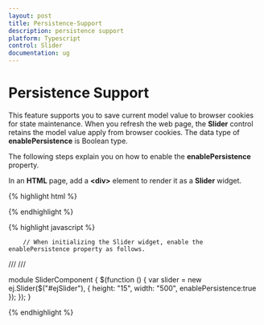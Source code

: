 ```yaml
---
layout: post
title: Persistence-Support
description: persistence support
platform: Typescript
control: Slider
documentation: ug
---
```


# Persistence Support

This feature supports you to save current model value to browser cookies for state maintenance. When you refresh the web page, the **Slider** control retains the model value apply from browser cookies. The data type of **enablePersistence** is Boolean type. 

The following steps explain you on how to enable the **enablePersistence** property.

In an **HTML** page, add a **&lt;div&gt;** element to render it as a **Slider** widget.

{% highlight html %}


   <div id="ejSlider"> </div>

{% endhighlight %}


{% highlight javascript %}


        // When initializing the Slider widget, enable the enablePersistence property as follows.

/// <reference path="tsfiles/jquery.d.ts" />
/// <reference path="tsfiles/ej.web.all.d.ts" />

module SliderComponent {
    $(function () {
        var slider = new ej.Slider($("#ejSlider"), {
            height: "15",
            width: "500",
            enablePersistence:true
        });
    });
}

{% endhighlight %}

